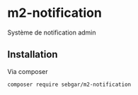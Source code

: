 # m2-notification

Système de notification admin

## Installation

Via composer

```bash
composer require sebgar/m2-notification
```